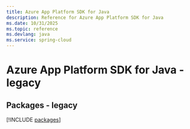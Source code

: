 ```yaml
---
title: Azure App Platform SDK for Java
description: Reference for Azure App Platform SDK for Java
ms.date: 10/31/2025
ms.topic: reference
ms.devlang: java
ms.service: spring-cloud
---
```

# Azure App Platform SDK for Java - legacy
## Packages - legacy
[!INCLUDE [packages](app-platform-index.md)]